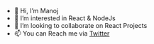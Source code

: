 - 👋 Hi, I’m Manoj
- 👀 I’m interested in React & NodeJs
- 💞️ I’m looking to collaborate on React Projects
- 📫 You can Reach me via [Twitter](https://twitter.com/manoj_the_dev)

